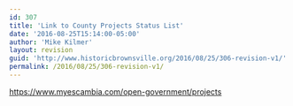 ```yaml
---
id: 307
title: 'Link to County Projects Status List'
date: '2016-08-25T15:14:00-05:00'
author: 'Mike Kilmer'
layout: revision
guid: 'http://www.historicbrownsville.org/2016/08/25/306-revision-v1/'
permalink: /2016/08/25/306-revision-v1/
---
```


<a href="https://www.myescambia.com/open-government/projects">https://www.myescambia.com/open-government/projects</a>